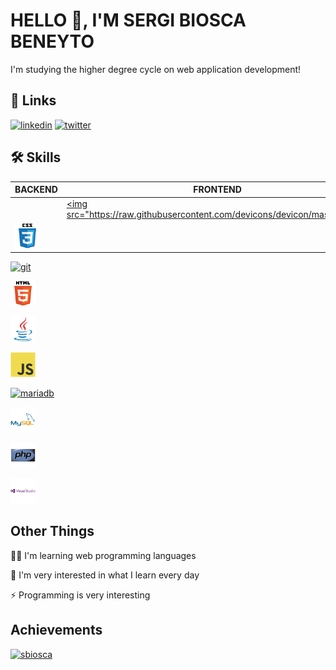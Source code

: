 
# HELLO 👋, I'M SERGI BIOSCA BENEYTO

I'm studying the higher degree cycle on web application development!


## 🔗 Links
[![linkedin](https://img.shields.io/badge/linkedin-0A66C2?style=for-the-badge&logo=linkedin&logoColor=white)](https://www.linkedin.com/)
[![twitter](https://img.shields.io/badge/twitter-1DA1F2?style=for-the-badge&logo=twitter&logoColor=white)](https://twitter.com/)


## 🛠 Skills
 
|   BACKEND    |   FRONTEND     |
| -----------  | -------------- |
|              |   <a href="https://getbootstrap.com" target="_blank" rel="noreferrer"> <img src="https://raw.githubusercontent.com/devicons/devicon/master/icons/    ||bootstrap/bootstrap-plain-wordmark.svg" alt="bootstrap" width="40" height="40"/> </a>           |
|                   <a href="https://www.w3schools.com/css/" target="_blank" rel="noreferrer"> <img src="https://raw.githubusercontent.com/devicons/devicon/master/icons/css3/css3-original-wordmark.svg" alt="css3" width="40" height="40"/> </a>  




<a href="https://git-scm.com/" target="_blank" rel="noreferrer"> <img src="https://www.vectorlogo.zone/logos/git-scm/git-scm-icon.svg" alt="git" width="40" height="40"/> </a> 

<a href="https://www.w3.org/html/" target="_blank" rel="noreferrer"> <img src="https://raw.githubusercontent.com/devicons/devicon/master/icons/html5/html5-original-wordmark.svg" alt="html5" width="40" height="40"/> </a>

<a href="https://www.java.com" target="_blank" rel="noreferrer"> <img src="https://raw.githubusercontent.com/devicons/devicon/master/icons/java/java-original.svg" alt="java" width="40" height="40"/> </a> 

<a href="https://developer.mozilla.org/en-US/docs/Web/JavaScript" target="_blank" rel="noreferrer"> <img src="https://raw.githubusercontent.com/devicons/devicon/master/icons/javascript/javascript-original.svg" alt="javascript" width="40" height="40"/> </a> 

<a href="https://mariadb.org/" target="_blank" rel="noreferrer"> <img src="https://www.vectorlogo.zone/logos/mariadb/mariadb-icon.svg" alt="mariadb" width="40" height="40"/> </a> 

<a href="https://www.mysql.com/" target="_blank" rel="noreferrer"> <img src="https://raw.githubusercontent.com/devicons/devicon/master/icons/mysql/mysql-original-wordmark.svg" alt="mysql" width="40" height="40"/> </a> 

<a href="https://www.php.net" target="_blank" rel="noreferrer"> <img src="https://raw.githubusercontent.com/devicons/devicon/master/icons/php/php-original.svg" alt="php" width="40" height="40"/> </a>

<a href="https://visualstudio.microsoft.com/es/" target="_blank" rel="noreferrer"> <img src="https://github.com/devicons/devicon/blob/master/icons/visualstudio/visualstudio-plain-wordmark.svg" alt="visualstudio" width="40" height="40"/> </a> 
  

## Other Things
👩‍💻 I'm learning web programming languages

🧠 I'm very interested in what I learn every day

⚡️ Programming is very interesting

## Achievements

<p align="left"> <a href="https://github.com/ryo-ma/github-profile-trophy"><img src="https://github-profile-trophy.vercel.app/?username=sbiosca" alt="sbiosca" /></a> </p>
